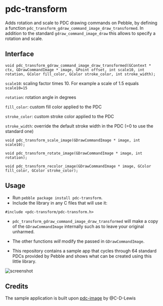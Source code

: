 # pdc-transform
Adds rotation and scale to PDC drawing commands on Pebble, by defining a function `pdc_transform_gdraw_command_image_draw_transformed`. In addition to the standard `gdraw_command_image_draw` this allows to specify a rotation and scale.

## Interface
`void pdc_transform_gdraw_command_image_draw_transformed(GContext * ctx, GDrawCommandImage * image, GPoint offset, int scale10, int rotation, GColor fill_color, GColor stroke_color, int stroke_width);`

`scale10`: scaling factor times 10. For example a scale of 1.5 equals `scale10=15`

`rotation`: rotation angle in degrees

`fill_color`: custom fill color applied to the PDC

`stroke_color`: custom stroke color applied to the PDC

`stroke_width`: override the default stroke width in the PDC (=0 to use the standard one)

`void pdc_transform_scale_image(GDrawCommandImage * image, int scale10);`

`void pdc_transform_rotate_image(GDrawCommandImage * image, int rotation);`

`void pdc_transform_recolor_image(GDrawCommandImage * image, GColor fill_color, GColor stroke_color);`

## Usage
* Run `pebble package install pdc-transform`.
* Include the library in any C files that will use it:

```
#include <pdc-transform/pdc-transform.h>
```

* `pdc_transform_gdraw_command_image_draw_transformed` will make a copy of the `GDrawCommandImage` internally such as to leave your original unharmed.

* The other functions _will_ modify the passed in `GDrawCommandImage`.

* This repository contains a sample app that cycles through 64 standard PDCs provided by Pebble and shows what can be created using this little library.

![screenshot](screenshots/animation.gif)

## Credits
The sample application is built upon [pdc-image](https://github.com/pebble-examples/pdc-image) by @C-D-Lewis
